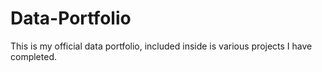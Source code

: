 # Data-Portfolio
This is my official data portfolio, included inside is various projects I have completed. 
